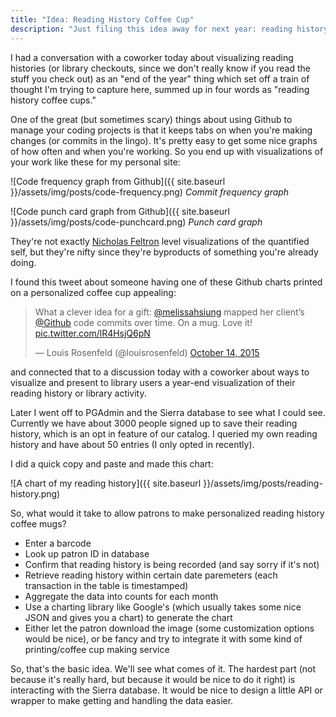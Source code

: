 ```yaml
---
title: "Idea: Reading History Coffee Cup"
description: "Just filing this idea away for next year: reading history coffee cups"
---
```


I had a conversation with a coworker today about visualizing reading histories (or library checkouts, since we don't really know if you read the stuff you check out) as an "end of the year" thing which set off a train of thought I'm trying to capture here, summed up in four words as "reading history coffee cups."

<!--more-->

One of the great (but sometimes scary) things about using Github to manage your coding projects is that it keeps tabs on when you're making changes (or commits in the lingo). It's pretty easy to get some nice graphs of how often and when you're working. So you end up with visualizations of your work like these for my personal site:

![Code frequency graph from Github]({{ site.baseurl }}/assets/img/posts/code-frequency.png)
*Commit frequency graph*

![Code punch card graph from Github]({{ site.baseurl }}/assets/img/posts/code-punchcard.png)
*Punch card graph*

They're not exactly [Nicholas Feltron](http://feltron.com/) level visualizations of the quantified self, but they're nifty since they're byproducts of something you're already doing.

I found this tweet about someone having one of these Github charts printed on a personalized coffee cup appealing:

<blockquote class="twitter-tweet" lang="en"><p lang="en" dir="ltr">What a clever idea for a gift: <a href="https://twitter.com/melissahsiung">@melissahsiung</a> mapped her client’s <a href="https://twitter.com/github">@Github</a> code commits over time. On a mug. Love it! <a href="http://t.co/lR4HsjQ6pN">pic.twitter.com/lR4HsjQ6pN</a></p>&mdash; Louis Rosenfeld (@louisrosenfeld) <a href="https://twitter.com/louisrosenfeld/status/654349816626081792">October 14, 2015</a></blockquote>
<script async src="//platform.twitter.com/widgets.js" charset="utf-8"></script>

and connected that to a discussion today with a coworker about ways to visualize and present to library users a year-end visualization of their reading history or library activity.

Later I went off to PGAdmin and the Sierra database to see what I could see. Currently we have about 3000 people signed up to save their reading history, which is an opt in feature of our catalog. I queried my own reading history and have about 50 entries (I only opted in recently).

I did a quick copy and paste and made this chart:

![A chart of my reading history]({{ site.baseurl }}/assets/img/posts/reading-history.png)

So, what would it take to allow patrons to make personalized reading history coffee mugs?

- Enter a barcode
- Look up patron ID in database
- Confirm that reading history is being recorded (and say sorry if it's not)
- Retrieve reading history within certain date paremeters (each transaction in the table is timestamped)
- Aggregate the data into counts for each month
- Use a charting library like Google's (which usually takes some nice JSON and gives you a chart) to generate the chart
- Either let the patron download the image (some customization options would be nice), or be fancy and try to integrate it with some kind of printing/coffee cup making service

So, that's the basic idea. We'll see what comes of it. The hardest part (not because it's really hard, but because it would be nice to do it right) is interacting with the Sierra database. It would be nice to design a little API or wrapper to make getting and handling the data easier.
